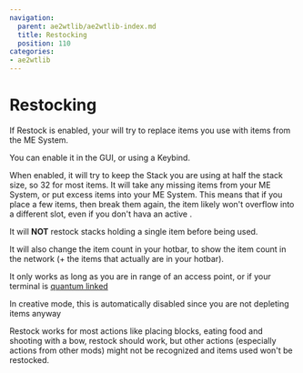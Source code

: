 ```yaml
---
navigation:
  parent: ae2wtlib/ae2wtlib-index.md
  title: Restocking
  position: 110
categories:
- ae2wtlib
---
```


# Restocking

If Restock is enabled, your <ItemLink id="ae2:wireless_crafting_terminal" /> will try to replace items you use with items from the ME System.

You can enable it in the GUI, or using a Keybind.

When enabled, it will try to keep the Stack you are using at half the stack size, so 32 for most items.
It will take any missing items from your ME System,
or put excess items into your ME System.
This means that if you place a few items, then break them again, the item likely won't overflow into a different slot,
even if you don't hava an active <ItemLink id="ae2wtlib:magnet_card" />.

It will **NOT** restock stacks holding a single item before being used.

It will also change the item count in your hotbar,
to show the item count in the network (+ the items that actually are in your hotbar).

It only works as long as you are in range of an access point,
or if your terminal is [quantum linked](quantum_bridge_card.md)

In creative mode, this is automatically disabled since you are not depleting items anyway

Restock works for most actions like placing blocks, eating food and shooting with a bow, restock should work,
but other actions (especially actions from other mods) might not be recognized and items used won't be restocked.
